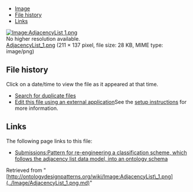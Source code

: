 * [Image](../Image/AdjacencyList_1.png.md#file)
* [File history](../Image/AdjacencyList_1.png.md#filehistory)
* [Links](../Image/AdjacencyList_1.png.md#filelinks)

[![Image:AdjacencyList 1.png](../../../images/7/7a/AdjacencyList_1.png)](../../../images/7/7a/AdjacencyList_1.png)  
No higher resolution available.  
[AdjacencyList\_1.png](../../../images/7/7a/AdjacencyList_1.png)‎ (211 × 137 pixel, file size: 28 KB, MIME type: image/png)

## File history

Click on a date/time to view the file as it appeared at that time.



  
* [Search for duplicate files](http://ontologydesignpatterns.org/wiki/Special:FileDuplicateSearch/AdjacencyList_1.png "Special:FileDuplicateSearch/AdjacencyList 1.png")
* [Edit this file using an external application](http://ontologydesignpatterns.org/wiki/index.php?title=Image:AdjacencyList_1.png&action=edit&externaledit=true&mode=file "Image:AdjacencyList 1.png")See the [setup instructions](http://www.mediawiki.org/wiki/Manual:External_editors "http://www.mediawiki.org/wiki/Manual:External_editors") for more information.

## Links



The following page links to this file:


* [Submissions:Pattern for re-engineering a classification scheme, which follows the adjacency list data model, into an ontology schema](../Submissions/Pattern_for_re-engineering_a_classification_scheme,_which_follows_the_adjacency_list_data_model,_into_an_ontology_schema.md "Submissions:Pattern for re-engineering a classification scheme, which follows the adjacency list data model, into an ontology schema")


Retrieved from "[http://ontologydesignpatterns.org/wiki/Image:AdjacencyList\_1.png](../Image/AdjacencyList_1.png.md)"
